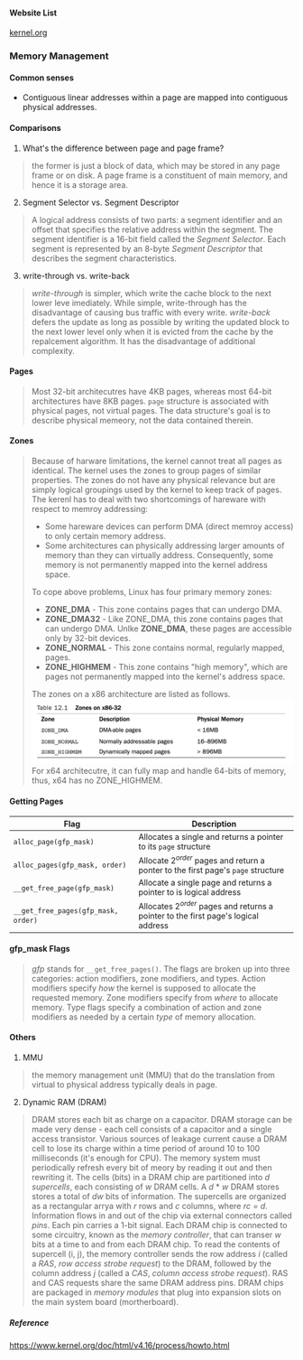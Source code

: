 #### Website List
[kernel.org](https://www.kernel.org/doc/html/v4.16/index.html)

### Memory Management

#### Common senses

* Contiguous linear addresses within a page are mapped into contiguous physical addresses.

#### Comparisons

1. What's the difference between page and page frame?

> the former is just a block of data, which may be stored in any page frame or on disk. A page frame is a constituent of main memory, and hence it is a storage area.

2. Segment Selector vs. Segment Descriptor

> A logical address consists of two parts: a segment identifier and an offset that specifies the relative address within the segment. The segment identifier is a 16-bit field called the _Segment Selector_.
> Each segment is represented by an 8-byte _Segment Descriptor_ that describes the segment characteristics.

3. write-through vs. write-back

> _write-through_ is simpler, which write the cache block to the next lower leve imediately. While simple, write-through has the disadvantage of causing bus traffic with every write.
> _write-back_ defers the update as long as possible by writing the updated block to the next lower level only when it is evicted from the cache by the repalcement algorithm. It has the disadvantage of additional complexity.

#### Pages

> Most 32-bit architecutres have 4KB pages, whereas most 64-bit architectures have 8KB pages.
> `page` structure is associated with physical pages, not virtual pages. The data structure's goal is to describe physical memeory, not the data contained therein.

#### Zones

> Because of harware limitations, the kernel cannot treat all pages as identical. The kernel uses the zones to group pages of similar properties.
> The zones do not have any physical relevance but are simply logical groupings used by the kernel to keep track of pages.
> The kerenl has to deal with two shortcomings of hareware with respect to memroy addressing:
> * Some hareware devices can perform DMA (direct memroy access) to only certain memory address.
> * Some architectures can physically addressing larger amounts of memory than they can virtually address. Consequently, some memory is not permanently mapped into the kernel address space.
> 
> To cope above problems, Linux has four primary memory zones:
> * __ZONE_DMA__ - This zone contains pages that can undergo DMA.
> * __ZONE_DMA32__ - Like ZONE_DMA, this zone contains pages that can undergo DMA. Unlke __ZONE_DMA__, these pages are accessible only by 32-bit devices.
> * __ZONE_NORMAL__ - This zone contains normal, regularly mapped, pages.
> * __ZONE_HIGHMEM__ - This zone contains "high memory", which are pages not permanently mapped into the kernel's address space.
> 
> The zones on a x86 architecture are listed as follows. 
> ![Zones on x86 architecture](./figures/zones_on_x86.png)
> For x64 architecutre, it can fully map and handle 64-bits of memory, thus, x64 has no ZONE_HIGHMEM.
> 

#### Getting Pages
Flag | Description
-------|-----------------
`alloc_page(gfp_mask)` | Allocates a single and returns a pointer to its `page` structure
`alloc_pages(gfp_mask, order)` | Allocate $2^{order}$ pages and return a ponter to the first page's `page` structure 
`__get_free_page(gfp_mask)` | Allocate a single page and returns a pointer to is logical address
`__get_free_pages(gfp_mask, order)` | Allocates $2^{order}$ pages and returns a pointer to the first page's logical address 

#### gfp_mask Flags
> _gfp_ stands for `__get_free_pages()`.
> The flags are broken up into three categories: action modifiers, zone modifiers, and types. Action modifiers specify _how_ the kernel is supposed to allocate the requested memory. Zone modifiers specify from _where_ to allocate memory. Type flags specify a combination of action and zone modifiers as needed by a certain _type_ of memory allocation.

#### Others

1. MMU

> the memory management unit (MMU) that do the translation from virtual to physical address typically deals in page.
> 

2. Dynamic RAM (DRAM)

> DRAM stores each bit as charge on a capacitor. DRAM storage can be made very dense - each cell consists of a capacitor and a single access transistor.
> Various sources of leakage current cause a DRAM cell to lose its charge within a time period of around 10 to 100 milliseconds (it's enough for CPU). The memory system must periodically refresh every bit of meory by reading it out and then rewriting it.
> The cells (bits) in a DRAM chip are partitioned into _d supercells_, each consisting of _w_ DRAM cells. A _d_ * _w_ DRAM stores stores a total of _dw_ bits of information. The supercells are organized as a rectangular arrya with _r_ rows and _c_ columns, where _rc = d_.
> Information flows in and out of the chip via external connectors called _pins_. Each pin carries a 1-bit signal.
> Each DRAM chip is connected to some circuitry, known as the _memory controller_, that can transer _w_ bits at a time to and from each DRAM chip. To read the contents of supercell (i, j), the memory controller sends the row address _i_ (called a _RAS_, _row access strobe request_) to the DRAM, followed by the column address _j_ (called a _CAS_, _column access strobe request_). RAS and CAS requests share the same DRAM address pins.
> DRAM chips are packaged in _memory modules_ that plug into expansion slots on the main system board (mortherboard).

##### Reference
https://www.kernel.org/doc/html/v4.16/process/howto.html
